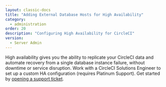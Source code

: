 ```yaml
---
layout: classic-docs
title: "Adding External Database Hosts for High Availability"
category:
  - administration
order: 20
description: "Configuring High Availability for CircleCI"
version:
  - Server Admin
---
```


High availability gives you the ability to replicate your CircleCI data and automate recovery from a single database instance failure, without downtime or service disruption. Work with a CircleCI Solutions Engineer to set up a custom HA configuration (requires Platinum Support). Get started by [opening a support ticket](https://support.circleci.com/hc/en-us/requests/new).


